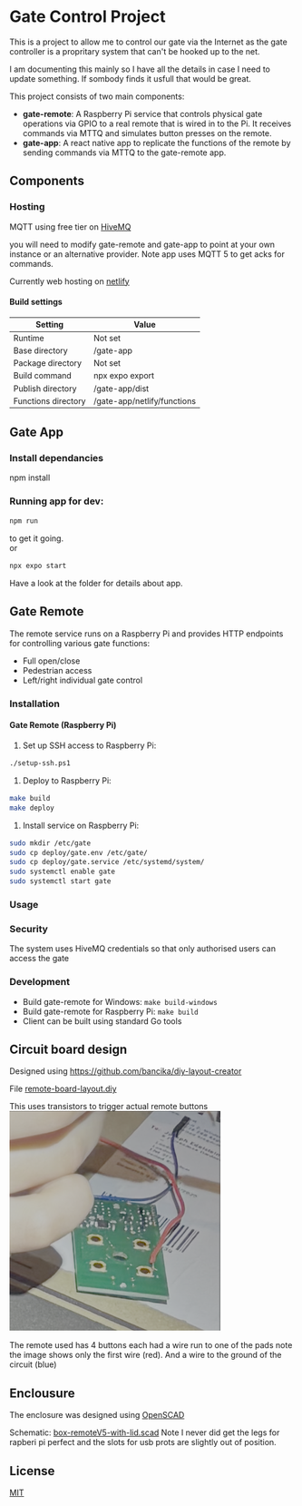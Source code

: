 # Gate Control Project
This is a project to allow me to control our gate via the Internet as the gate
controller is a propritary system that can't be hooked up to the net.  

I am documenting this mainly so I have all the details in case I need to update
something.  If sombody finds it usfull that would be great.


This project consists of two main components:
- **gate-remote**: A Raspberry Pi service that controls physical gate 
  operations via GPIO to a real remote that is wired in to the Pi.  It receives
  commands via MTTQ and simulates button presses on the remote. 
- **gate-app**: A react native app to replicate the functions of the remote by 
  sending commands via MTTQ to the gate-remote app.

## Components

### Hosting
MQTT using free tier on [HiveMQ](https://www.hivemq.com/)

you will need to modify gate-remote and gate-app to point at your own instance 
or an alternative provider. Note app uses MQTT 5 to get acks for commands.

Currently web hosting on [netlify](https://app.netlify)
#### Build settings

| Setting             | Value                       |
| ------------------- | --------------------------- |
| Runtime             | Not set                     |
| Base directory      | /gate-app                   |
| Package directory   | Not set                     |
| Build command       | npx expo export             |
| Publish directory   | /gate-app/dist              |
| Functions directory | /gate-app/netlify/functions |


## Gate App 

### Install dependancies
npm install 

### Running app for dev:
```bash
npm run
```
to get it going.  
or 
```bash
npx expo start 
```
Have a look at the folder for details about app.


## Gate Remote
The remote service runs on a Raspberry Pi and provides HTTP endpoints for
controlling various gate functions:
- Full open/close
- Pedestrian access
- Left/right individual gate control


### Installation

#### Gate Remote (Raspberry Pi)

1. Set up SSH access to Raspberry Pi:
```bash
./setup-ssh.ps1
```

1. Deploy to Raspberry Pi:
```bash
make build
make deploy
```

1. Install service on Raspberry Pi:
```bash
sudo mkdir /etc/gate
sudo cp deploy/gate.env /etc/gate/
sudo cp deploy/gate.service /etc/systemd/system/
sudo systemctl enable gate
sudo systemctl start gate
```

### Usage


### Security
The system uses HiveMQ credentials so that only authorised users can access the
gate

### Development
- Build gate-remote for Windows: `make build-windows`
- Build gate-remote for Raspberry Pi: `make build`
- Client can be built using standard Go tools

## Circuit board design
Designed using https://github.com/bancika/diy-layout-creator

File [remote-board-layout.diy](remote-board-layout.diy)

This uses transistors to trigger actual remote buttons 
![Remote example](remote.png "Remote")

The remote used has 4 buttons each had a wire run to one of the pads note the
image shows only the first wire (red).  And a wire to the ground of the 
circuit (blue)

## Enclousure 
The enclosure was designed using [OpenSCAD](https://openscad.org/) 

Schematic: [box-remoteV5-with-lid.scad](box-remoteV5-with-lid.scad)
Note I never did get the legs for rapberi pi perfect and the slots for usb prots
are slightly out of position.  


## License
[MIT](https://choosealicense.com/licenses/mit/)
